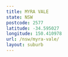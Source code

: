 ```yaml
---
title: MYRA VALE
state: NSW
postcode: 2577
latitude: -34.595027
longitude: 150.410978
url: /nsw/myra-vale/
layout: suburb
---
```

